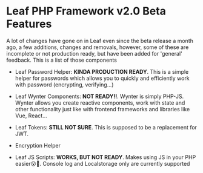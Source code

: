 # Leaf PHP Framework v2.0 Beta Features

A lot of changes have gone on in Leaf even since the beta release a month ago, a few additions, changes and removals, however, some of these are incomplete or not production ready, but have been added for 'general' feedback. This is a list of those components

- Leaf Password Helper: **KINDA PRODUCTION READY**. This is a simple helper for passwords which allows you to quickly and efficiently work with password (encrypting, verifying...)

- Leaf Wynter Components: **NOT READY!!**. Wynter is simply PHP-JS. Wynter allows you create reactive components, work with state and other functionality just like with frontend frameworks and libraries like Vue, React...

- Leaf Tokens: **STILL NOT SURE**. This is supposed to be a replacement for JWT.

- Encryption Helper

- Leaf JS Scripts: **WORKS, BUT NOT READY**. Makes using JS in your PHP easier😵🤔. Console log and Localstorage only are currently supported

